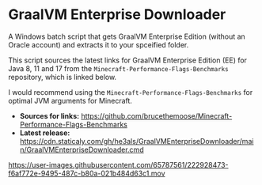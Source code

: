 # GraalVM Enterprise Downloader
A Windows batch script that gets GraalVM Enterprise Edition (without an Oracle account) and extracts it to your spceified folder.

This script sources the latest links for GraalVM Enterprise Edition (EE) for Java 8, 11 and 17 from the `Minecraft-Performance-Flags-Benchmarks` repository, which is linked below.

I would recommend using the `Minecraft-Performance-Flags-Benchmarks` for optimal JVM arguments for Minecraft.

- **Sources for links:** https://github.com/brucethemoose/Minecraft-Performance-Flags-Benchmarks
- **Latest release:** https://cdn.staticaly.com/gh/he3als/GraalVMEnterpriseDownloader/main/GraalVMEnterpriseDownloader.cmd

https://user-images.githubusercontent.com/65787561/222928473-f6af772e-9495-487c-b80a-021b484d63c1.mov
